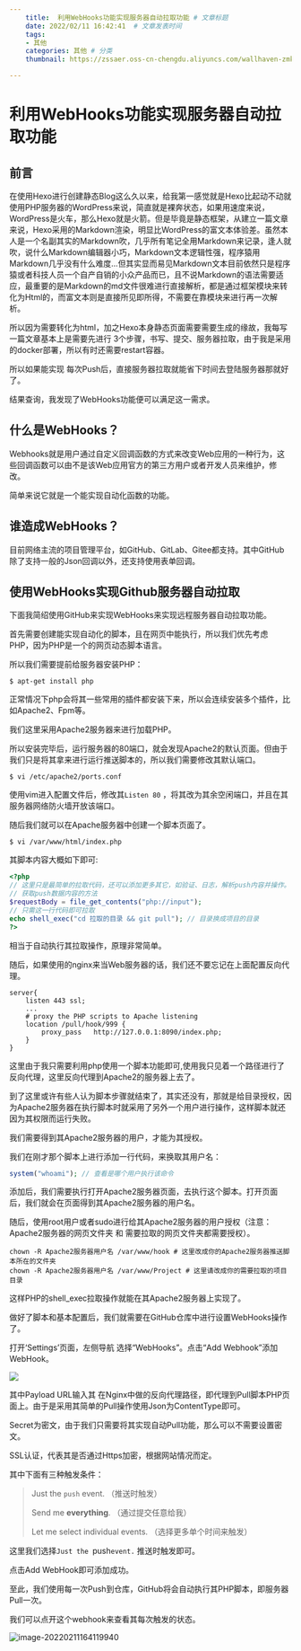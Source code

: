 ```yaml
---
    title:  利用WebHooks功能实现服务器自动拉取功能 # 文章标题  
    date: 2022/02/11 16:42:41  # 文章发表时间
    tags:
    - 其他
    categories: 其他 # 分类
    thumbnail: https://zssaer.oss-cn-chengdu.aliyuncs.com/wallhaven-zmkplw.png?x-oss-process=style/wallpaper # 略缩图

---
```

# 利用WebHooks功能实现服务器自动拉取功能

## 前言

在使用Hexo进行创建静态Blog这么久以来，给我第一感觉就是Hexo比起动不动就使用PHP服务器的WordPress来说，简直就是裸奔状态，如果用速度来说，WordPress是火车，那么Hexo就是火箭。但是毕竟是静态框架，从建立一篇文章来说，Hexo采用的Markdown渲染，明显比WordPress的富文本体验差。虽然本人是一个名副其实的Markdown吹，几乎所有笔记全用Markdown来记录，逢人就吹，说什么Markdown编辑器小巧，Markdown文本逻辑性强，程序猿用Markdown几乎没有什么难度...但其实显而易见Markdown文本目前依然只是程序猿或者科技人员一个自产自销的小众产品而已，且不说Markdown的语法需要适应，最重要的是Markdown的md文件很难进行直接解析，都是通过框架模块来转化为Html的，而富文本则是直接所见即所得，不需要在靠模块来进行再一次解析。

所以因为需要转化为html，加之Hexo本身静态页面需要需要生成的缘故，我每写一篇文章基本上是需要先进行 3个步骤，书写、提交、服务器拉取，由于我是采用的docker部署，所以有时还需要restart容器。

所以如果能实现 每次Push后，直接服务器拉取就能省下时间去登陆服务器那就好了。

结果查询，我发现了WebHooks功能便可以满足这一需求。

## 什么是WebHooks？

Webhooks就是用户通过自定义回调函数的方式来改变Web应用的一种行为，这些回调函数可以由不是该Web应用官方的第三方用户或者开发人员来维护，修改。

简单来说它就是一个能实现自动化函数的功能。

## 谁造成WebHooks？

目前网络主流的项目管理平台，如GitHub、GitLab、Gitee都支持。其中GitHub除了支持一般的Json回调以外，还支持使用表单回调。



## 使用WebHooks实现Github服务器自动拉取

下面我简绍使用GitHub来实现WebHooks来实现远程服务器自动拉取功能。

首先需要创建能实现自动化的脚本，且在网页中能执行，所以我们优先考虑PHP，因为PHP是一个的网页动态脚本语言。

所以我们需要提前给服务器安装PHP：

```shell
$ apt-get install php
```

正常情况下php会将其一些常用的插件都安装下来，所以会连续安装多个插件，比如Apache2、Fpm等。

我们这里采用Apache2服务器来进行加载PHP。

所以安装完毕后，运行服务器的80端口，就会发现Apache2的默认页面。但由于我们只是将其拿来进行运行推送脚本的，所以我们需要修改其默认端口。

```shell
$ vi /etc/apache2/ports.conf
```

使用vim进入配置文件后，修改其`Listen 80` ，将其改为其余空闲端口，并且在其服务器网络防火墙开放该端口。

随后我们就可以在Apache服务器中创建一个脚本页面了。

```shell
$ vi /var/www/html/index.php
```

其脚本内容大概如下即可:

```php
<?php
// 这里只是最简单的拉取代码，还可以添加更多其它，如验证、日志，解析push内容并操作。
// 获取push数据内容的方法
$requestBody = file_get_contents("php://input");
// 只需这一行代码即可拉取
echo shell_exec("cd 拉取的目录 && git pull"); // 目录换成项目的目录
?>
```

相当于自动执行其拉取操作，原理非常简单。

随后，如果使用的nginx来当Web服务器的话，我们还不要忘记在上面配置反向代理。

```properties
server{
	listen 443 ssl;
	...
	# proxy the PHP scripts to Apache listening
    location /pull/hook/999 {
        proxy_pass   http://127.0.0.1:8090/index.php;
    }
}
```

这里由于我只需要利用php使用一个脚本功能即可,使用我只见着一个路径进行了反向代理，这里反向代理到Apache2的服务器上去了。



到了这里或许有些人认为脚本步骤就结束了，其实还没有，那就是给目录授权，因为Apache2服务器在执行脚本时就采用了另外一个用户进行操作，这样脚本就还因为其权限而运行失败。

我们需要得到其Apache2服务器的用户，才能为其授权。

我们在刚才那个脚本上进行添加一行代码，来换取其用户名：

```php
system("whoami"); // 查看是哪个用户执行该命令
```

添加后，我们需要执行打开Apache2服务器页面，去执行这个脚本。打开页面后，我们就会在页面得到其Apache2服务器的用户名。

随后，使用root用户或者sudo进行给其Apache2服务器的用户授权（注意：Apache2服务器的网页文件夹 和 需要拉取的网页文件夹都需要授权）。

```shell
chown -R Apache2服务器用户名 /var/www/hook # 这里改成你的Apache2服务器推送脚本所在的文件夹
chown -R Apache2服务器用户名 /var/www/Project # 这里请改成你的需要拉取的项目目录
```

这样PHP的shell_exec拉取操作就能在其Apache2服务器上实现了。



做好了脚本和基本配置后，我们就需要在GitHub仓库中进行设置WebHooks操作了。

打开‘Settings’页面，左侧导航 选择“WebHooks”。点击“Add Webhook”添加WebHook。

![](https://zssaer.oss-cn-chengdu.aliyuncs.com/20220211163125.png)

其中Payload URL输入其 在Nginx中做的反向代理路径，即代理到Pull脚本PHP页面上。由于是采用其简单的Pull操作使用Json为ContentType即可。

Secret为密文，由于我们只需要将其实现自动Pull功能，那么可以不需要设置密文。

SSL认证，代表其是否通过Https加密，根据网站情况而定。

其中下面有三种触发条件：

> Just the `push` event. （推送时触发）
>
> Send me **everything**. （通过提交任意给我）
>
> Let me select individual events. （选择更多单个时间来触发）

这里我们选择`Just the `push` event. ` 推送时触发即可。

点击Add WebHook即可添加成功。



至此，我们使用每一次Push到仓库，GitHub将会自动执行其PHP脚本，即服务器Pull一次。

我们可以点开这个webhook来查看其每次触发的状态。

![image-20220211164119940](https://zssaer.oss-cn-chengdu.aliyuncs.com/image-20220211164119940.png)